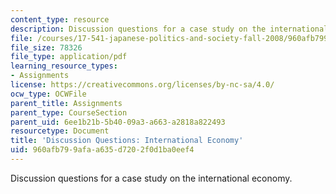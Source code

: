```yaml
---
content_type: resource
description: Discussion questions for a case study on the international economy.
file: /courses/17-541-japanese-politics-and-society-fall-2008/960afb799afaa635d7202f0d1ba0eef4_questions2.pdf
file_size: 78326
file_type: application/pdf
learning_resource_types:
- Assignments
license: https://creativecommons.org/licenses/by-nc-sa/4.0/
ocw_type: OCWFile
parent_title: Assignments
parent_type: CourseSection
parent_uid: 6ee1b21b-5b40-09a3-a663-a2818a822493
resourcetype: Document
title: 'Discussion Questions: International Economy'
uid: 960afb79-9afa-a635-d720-2f0d1ba0eef4
---
```

Discussion questions for a case study on the international economy.